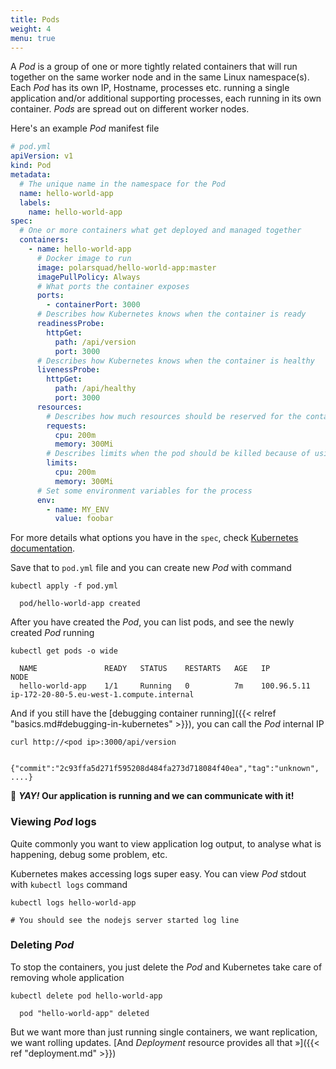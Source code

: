 ```yaml
---
title: Pods
weight: 4
menu: true
---
```


A _Pod_ is a group of one or more tightly related containers that will run together on the same worker node and in the same Linux namespace(s).
Each _Pod_ has its own IP, Hostname, processes etc. running a single application and/or additional supporting processes, each running in its own container.
_Pods_ are spread out on different worker nodes.

Here's an example _Pod_ manifest file
```yaml
# pod.yml
apiVersion: v1
kind: Pod
metadata:
  # The unique name in the namespace for the Pod
  name: hello-world-app
  labels:
    name: hello-world-app
spec:
  # One or more containers what get deployed and managed together
  containers:
    - name: hello-world-app
      # Docker image to run
      image: polarsquad/hello-world-app:master
      imagePullPolicy: Always
      # What ports the container exposes
      ports:
        - containerPort: 3000
      # Describes how Kubernetes knows when the container is ready
      readinessProbe:
        httpGet:
          path: /api/version
          port: 3000
      # Describes how Kubernetes knows when the container is healthy
      livenessProbe:
        httpGet:
          path: /api/healthy
          port: 3000
      resources:
        # Describes how much resources should be reserved for the container
        requests:
          cpu: 200m
          memory: 300Mi
        # Describes limits when the pod should be killed because of using too much resources
        limits:
          cpu: 200m
          memory: 300Mi
      # Set some environment variables for the process
      env:
        - name: MY_ENV
          value: foobar
```

For more details what options you have in the `spec`, check [Kubernetes documentation](https://kubernetes.io/docs/reference/generated/kubernetes-api/v1.12/#podspec-v1-core).

Save that to `pod.yml` file and you can create new _Pod_ with command
```shell
kubectl apply -f pod.yml

  pod/hello-world-app created
```

After you have created the _Pod_, you can list pods, and see the newly created _Pod_ running
```shell
kubectl get pods -o wide

  NAME               READY   STATUS    RESTARTS   AGE   IP            NODE
  hello-world-app    1/1     Running   0          7m    100.96.5.11   ip-172-20-80-5.eu-west-1.compute.internal
```

And if you still have the [debugging container running]({{< relref "basics.md#debugging-in-kubernetes" >}}), you can call the _Pod_ internal IP

```shell
curl http://<pod ip>:3000/api/version

  {"commit":"2c93ffa5d271f595208d484fa273d718084f40ea","tag":"unknown", ....}
```

🎉 **_YAY!_ Our application is running and we can communicate with it!**

### Viewing _Pod_ logs

Quite commonly you want to view application log output, to analyse what is happening, debug some problem, etc.

Kubernetes makes accessing logs super easy. You can view _Pod_ stdout with `kubectl logs` command
```shell
kubectl logs hello-world-app

# You should see the nodejs server started log line
```

### Deleting _Pod_
To stop the containers, you just delete the _Pod_ and Kubernetes take care of removing whole application
```shell
kubectl delete pod hello-world-app

  pod "hello-world-app" deleted
```

But we want more than just running single containers, we want replication, we want rolling updates. [And _Deployment_ resource provides all that »]({{< ref "deployment.md" >}})
